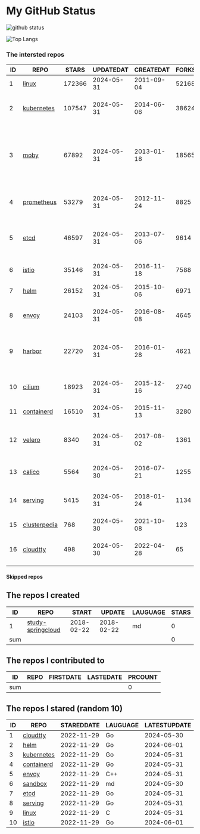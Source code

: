 # My GitHub Status

<img src="https://github-readme-stats-1.yihong0618.vercel.app/api?username=daoqingniu&show_icons=true&&&hide_title=true&count_private=true" alt="github status" />

![Top Langs](https://github-readme-stats-1.yihong0618.vercel.app/api/top-langs/?username=daoqingniu&layout=compact)

<!--START_SECTION:github_repos-->
### The intersted repos
| ID |                              REPO                               | STARS  | UPDATEDAT  | CREATEDAT  | FORKSCOUNT |                                                DESCRIPTIONS                                                |
|----|-----------------------------------------------------------------|--------|------------|------------|------------|------------------------------------------------------------------------------------------------------------|
|  1 | [linux](https://github.com/torvalds/linux)                      | 172366 | 2024-05-31 | 2011-09-04 |      52168 | Linux kernel source tree                                                                                   |
|  2 | [kubernetes](https://github.com/kubernetes/kubernetes)          | 107547 | 2024-05-31 | 2014-06-06 |      38624 | Production-Grade Container Scheduling and Management                                                       |
|  3 | [moby](https://github.com/moby/moby)                            |  67892 | 2024-05-31 | 2013-01-18 |      18565 | The Moby Project - a collaborative project for the container ecosystem to assemble container-based systems |
|  4 | [prometheus](https://github.com/prometheus/prometheus)          |  53279 | 2024-05-31 | 2012-11-24 |       8825 | The Prometheus monitoring system and time series database.                                                 |
|  5 | [etcd](https://github.com/etcd-io/etcd)                         |  46597 | 2024-05-31 | 2013-07-06 |       9614 | Distributed reliable key-value store for the most critical data of a distributed system                    |
|  6 | [istio](https://github.com/istio/istio)                         |  35146 | 2024-05-31 | 2016-11-18 |       7588 | Connect, secure, control, and observe services.                                                            |
|  7 | [helm](https://github.com/helm/helm)                            |  26152 | 2024-05-31 | 2015-10-06 |       6971 | The Kubernetes Package Manager                                                                             |
|  8 | [envoy](https://github.com/envoyproxy/envoy)                    |  24103 | 2024-05-31 | 2016-08-08 |       4645 | Cloud-native high-performance edge/middle/service proxy                                                    |
|  9 | [harbor](https://github.com/goharbor/harbor)                    |  22720 | 2024-05-31 | 2016-01-28 |       4621 | An open source trusted cloud native registry project that stores, signs, and scans content.                |
| 10 | [cilium](https://github.com/cilium/cilium)                      |  18923 | 2024-05-31 | 2015-12-16 |       2740 | eBPF-based Networking, Security, and Observability                                                         |
| 11 | [containerd](https://github.com/containerd/containerd)          |  16510 | 2024-05-31 | 2015-11-13 |       3280 | An open and reliable container runtime                                                                     |
| 12 | [velero](https://github.com/vmware-tanzu/velero)                |   8340 | 2024-05-31 | 2017-08-02 |       1361 | Backup and migrate Kubernetes applications and their persistent volumes                                    |
| 13 | [calico](https://github.com/projectcalico/calico)               |   5564 | 2024-05-30 | 2016-07-21 |       1255 | Cloud native networking and network security                                                               |
| 14 | [serving](https://github.com/knative/serving)                   |   5415 | 2024-05-31 | 2018-01-24 |       1134 | Kubernetes-based, scale-to-zero, request-driven compute                                                    |
| 15 | [clusterpedia](https://github.com/clusterpedia-io/clusterpedia) |    768 | 2024-05-30 | 2021-10-08 |        123 | The Encyclopedia of Kubernetes clusters                                                                    |
| 16 | [cloudtty](https://github.com/cloudtty/cloudtty)                |    498 | 2024-05-30 | 2022-04-28 |         65 | A Friendly Kubernetes CloudShell (Web Terminal) !                                                          |



#### Skipped repos
<!--END_SECTION:github_repos-->

<!--START_SECTION:my_github-->
## The repos I created
| ID  |                                 REPO                                 |   START    |   UPDATE   | LAUGUAGE | STARS |
|-----|----------------------------------------------------------------------|------------|------------|----------|-------|
|   1 | [study-springcloud](https://github.com/daoqingniu/study-springcloud) | 2018-02-22 | 2018-02-22 | md       |     0 |
| sum |                                                                      |            |            |          |     0 |

## The repos I contributed to
| ID  | REPO | FIRSTDATE | LASTEDATE | PRCOUNT |
|-----|------|-----------|-----------|---------|
| sum |      |           |           |       0 |

## The repos I stared (random 10)
| ID |                          REPO                          | STAREDDATE | LAUGUAGE | LATESTUPDATE |
|----|--------------------------------------------------------|------------|----------|--------------|
|  1 | [cloudtty](https://github.com/cloudtty/cloudtty)       | 2022-11-29 | Go       | 2024-05-30   |
|  2 | [helm](https://github.com/helm/helm)                   | 2022-11-29 | Go       | 2024-06-01   |
|  3 | [kubernetes](https://github.com/kubernetes/kubernetes) | 2022-11-29 | Go       | 2024-05-31   |
|  4 | [containerd](https://github.com/containerd/containerd) | 2022-11-29 | Go       | 2024-05-31   |
|  5 | [envoy](https://github.com/envoyproxy/envoy)           | 2022-11-29 | C++      | 2024-05-31   |
|  6 | [sandbox](https://github.com/cncf/sandbox)             | 2022-11-29 | md       | 2024-05-30   |
|  7 | [etcd](https://github.com/etcd-io/etcd)                | 2022-11-29 | Go       | 2024-05-31   |
|  8 | [serving](https://github.com/knative/serving)          | 2022-11-29 | Go       | 2024-05-31   |
|  9 | [linux](https://github.com/torvalds/linux)             | 2022-11-29 | C        | 2024-05-31   |
| 10 | [istio](https://github.com/istio/istio)                | 2022-11-29 | Go       | 2024-06-01   |

<!--END_SECTION:my_github-->
